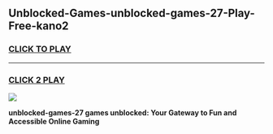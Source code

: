 
## Unblocked-Games-unblocked-games-27-Play-Free-kano2
<h3>
<a href="https://premium76.site?title=unblocked-games-27&ref=22A">CLICK TO PLAY</a></h3>
<hr>

<h3>
<a href="https://premium76.site?title=unblocked-games-27&ref=22A">CLICK 2 PLAY</a>
  
</h3>

<a href="https://premium76.site?title=unblocked-games-27&ref=22A"><img src="https://clearcache.store/games.png"></a>


**unblocked-games-27 games unblocked: Your Gateway to Fun and Accessible Online Gaming**
